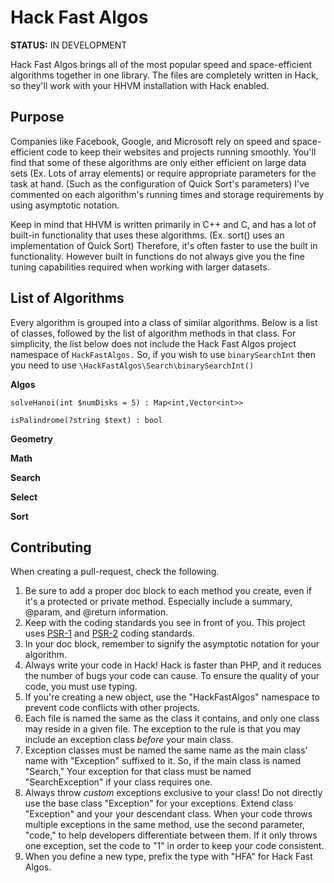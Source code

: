 Hack Fast Algos
==============

**STATUS:** IN DEVELOPMENT

Hack Fast Algos brings all of the most popular speed and space-efficient algorithms together in one library. The files
are completely written in Hack, so they'll work with your HHVM installation with Hack enabled.

Purpose
-------

Companies like Facebook, Google, and Microsoft rely on speed and space-efficient code to keep their websites and
projects running smoothly. You'll find that some of these algorithms are only either efficient on large data sets
(Ex. Lots of array elements) or require appropriate parameters for the task at hand. (Such as the configuration of
Quick Sort's parameters) I've commented on each algorithm's running times and storage requirements by using
asymptotic notation.

Keep in mind that HHVM is written primarily in C++ and C, and has a lot of built-in functionality that uses these
algorithms. (Ex. sort() uses an implementation of Quick Sort) Therefore, it's often faster to use the built in
functionality. However built in functions do not always give you the fine tuning capabilities required when working
with larger datasets.

List of Algorithms
------------------

Every algorithm is grouped into a class of similar algorithms. Below is a list of classes, followed by the list of
algorithm methods in that class. For simplicity, the list below does not include the Hack Fast Algos project namespace
of `HackFastAlgos.` So, if you wish to use `binarySearchInt` then you need to use
`\HackFastAlgos\Search\binarySearchInt()`

**Algos**

`solveHanoi(int $numDisks = 5) : Map<int,Vector<int>>`

`isPalindrome(?string $text) : bool`

**Geometry**

**Math**

**Search**

**Select**

**Sort**

Contributing
------------

When creating a pull-request, check the following.

1. Be sure to add a proper doc block to each method you create, even if it's a protected or private method. Especially
include a summary, @param, and @return information.
2. Keep with the coding standards you see in front of you. This project uses [PSR-1](http://www.php-fig.org/psr/psr-1/)
and [PSR-2](http://www.php-fig.org/psr/psr-2/) coding standards.
3. In your doc block, remember to signify the asymptotic notation for your algorithm.
4. Always write your code in Hack! Hack is faster than PHP, and it reduces the number of bugs your code can cause. To
ensure the quality of your code, you must use typing.
5. If you're creating a new object, use the "HackFastAlgos" namespace to prevent code conflicts with other projects.
6. Each file is named the same as the class it contains, and only one class may reside in a given file. The exception
to the rule is that you may include an exception class *before* your main class.
7. Exception classes must be named the same name as the main class' name with "Exception" suffixed to it. So,
if the main class is named "Search," Your exception for that class must be named "SearchException" if your class
requires one.
8. Always throw *custom* exceptions exclusive to your class! Do not directly use the base class "Exception" for your
exceptions. Extend class "Exception" and your your descendant class. When your code throws multiple exceptions in the
same method, use the second parameter, "code," to help developers differentiate between them. If it only throws one
exception, set the code to "1" in order to keep your code consistent.
9. When you define a new type, prefix the type with "HFA" for Hack Fast Algos.
